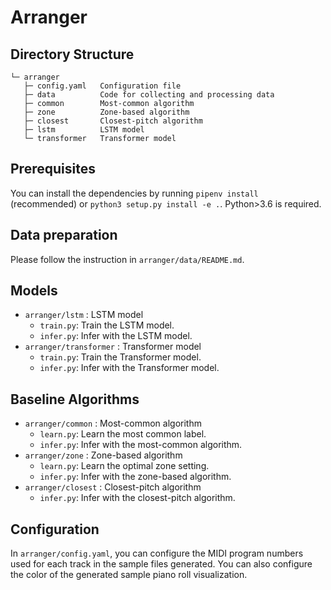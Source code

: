 Arranger
========

Directory Structure
-------------------

```text
└─ arranger
   ├─ config.yaml   Configuration file
   ├─ data          Code for collecting and processing data
   ├─ common        Most-common algorithm
   ├─ zone          Zone-based algorithm
   ├─ closest       Closest-pitch algorithm
   ├─ lstm          LSTM model
   └─ transformer   Transformer model
```

Prerequisites
-------------

You can install the dependencies by running `pipenv install` (recommended) or `python3 setup.py install -e .`. Python>3.6 is required.

Data preparation
----------------

Please follow the instruction in `arranger/data/README.md`.

Models
------

- `arranger/lstm` : LSTM model
  - `train.py`: Train the LSTM model.
  - `infer.py`: Infer with the LSTM model.
- `arranger/transformer` : Transformer model
  - `train.py`: Train the Transformer model.
  - `infer.py`: Infer with the Transformer model.

Baseline Algorithms
-------------------

- `arranger/common` : Most-common algorithm
  - `learn.py`: Learn the most common label.
  - `infer.py`: Infer with the most-common algorithm.
- `arranger/zone` : Zone-based algorithm
  - `learn.py`: Learn the optimal zone setting.
  - `infer.py`: Infer with the zone-based algorithm.
- `arranger/closest` : Closest-pitch algorithm
  - `infer.py`: Infer with the closest-pitch algorithm.

Configuration
-------------

In `arranger/config.yaml`, you can configure the MIDI program numbers used for each track in the sample files generated. You can also configure the color of the generated sample piano roll visualization.
